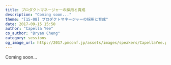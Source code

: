 ```yaml
---
title: プロダクトマネージャーの採用と育成
description: "Coming soon..."
theme: "[15-08] プロダクトマネージャーの採用と育成"
date: 2017-09-15 15:50
author: "Capella Yee"
co_author: "Bryan Cheng"
category: sessions
og_image_url: http://2017.pmconf.jp/assets/images/speakers/CapellaYee.png
---
```

Coming soon...
